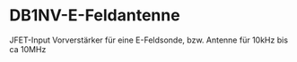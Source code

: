 # DB1NV-E-Feldantenne
JFET-Input Vorverstärker für eine E-Feldsonde, bzw. Antenne für 10kHz bis ca 10MHz
